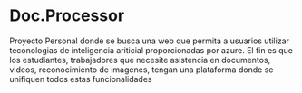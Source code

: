 # Doc.Processor
Proyecto Personal donde se busca una web que permita a usuarios utilizar teconologias de inteligencia ariticial proporcionadas por azure. El fin es que los estudiantes, trabajadores que necesite asistencia en documentos, videos, reconocimiento de imagenes, tengan una plataforma donde se unifiquen todos estas funcionalidades
